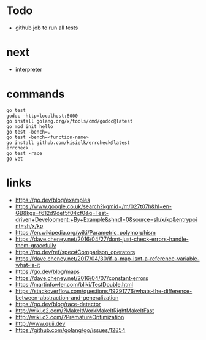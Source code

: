 # Todo
- github job to run all tests

# next
- interpreter

# commands
```shell
go test
godoc -http=localhost:8000
go install golang.org/x/tools/cmd/godoc@latest
go mod init hello
go test -bench=.
go test -bench=<function-name>
go install github.com/kisielk/errcheck@latest
errcheck .
go test -race
go vet
```

# links

- https://go.dev/blog/examples
-  https://www.google.co.uk/search?kgmid=/m/027t07h&hl=en-GB&kgs=f612d9def5f04cf0&q=Test-driven+Development:+By+Example&shndl=0&source=sh/x/kp&entrypoint=sh/x/kp
- https://en.wikipedia.org/wiki/Parametric_polymorphism
- https://dave.cheney.net/2016/04/27/dont-just-check-errors-handle-them-gracefully
- https://go.dev/ref/spec#Comparison_operators
- https://dave.cheney.net/2017/04/30/if-a-map-isnt-a-reference-variable-what-is-it
- https://go.dev/blog/maps
- https://dave.cheney.net/2016/04/07/constant-errors
- https://martinfowler.com/bliki/TestDouble.html
- https://stackoverflow.com/questions/19291776/whats-the-difference-between-abstraction-and-generalization
- https://go.dev/blog/race-detector
- http://wiki.c2.com/?MakeItWorkMakeItRightMakeItFast
- http://wiki.c2.com/?PrematureOptimization
- http://www.quii.dev
- https://github.com/golang/go/issues/12854

